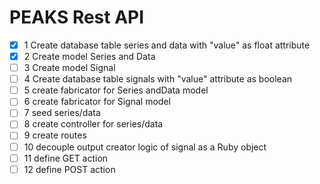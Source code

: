 # PEAKS Rest API

- [x] 1 Create database table series and data with "value" as float attribute
- [x] 2 Create model Series and Data
- [ ] 3 Create model Signal
- [ ] 4 Create database table signals with "value" attribute as boolean
- [ ] 5 create fabricator for Series andData model
- [ ] 6 create fabricator for Signal model
- [ ] 7 seed series/data
- [ ] 8 create controller for series/data
- [ ] 9 create routes
- [ ] 10 decouple output creator logic of signal as a Ruby object
- [ ] 11 define GET action
- [ ] 12 define POST action
